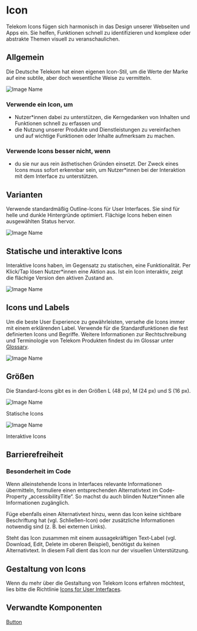 # Icon

Telekom Icons fügen sich harmonisch in das Design unserer Webseiten und Apps ein. Sie helfen, Funktionen schnell zu identifizieren und komplexe oder abstrakte Themen visuell zu veranschaulichen.

## Allgemein

Die Deutsche Telekom hat einen eigenen Icon-Stil, um die Werte der Marke auf eine subtile, aber doch wesentliche Weise zu vermitteln.

![Image Name](assets/3_components/icon/icons_general.png)

### Verwende ein Icon, um

- Nutzer\*innen dabei zu unterstützen, die Kerngedanken von Inhalten und Funktionen schnell zu erfassen und
- die Nutzung unserer Produkte und Dienstleistungen zu vereinfachen und auf wichtige Funktionen oder Inhalte aufmerksam zu machen.

### Verwende Icons besser nicht, wenn

- du sie nur aus rein ästhetischen Gründen einsetzt. Der Zweck eines Icons muss sofort erkennbar sein, um Nutzer\*innen bei der Interaktion mit dem Interface zu unterstützen.

## Varianten

Verwende standardmäßig Outline-Icons für User Interfaces. Sie sind für helle und dunkle Hintergründe optimiert. Flächige Icons heben einen ausgewählten Status hervor.

![Image Name](assets/3_components/icon/icons_variants_de.png)

## Statische und interaktive Icons

Interaktive Icons haben, im Gegensatz zu statischen, eine Funktionalität. Per Klick/Tap lösen Nutzer\*innen eine Aktion aus. Ist ein Icon interaktiv, zeigt die flächige Version den aktiven Zustand an.

![Image Name](assets/3_components/icon/icon_interactive.png)

## Icons und Labels

Um die beste User Experience zu gewährleisten, versehe die Icons immer mit einem erklärenden Label. Verwende für die Standardfunktionen die fest definierten Icons und Begriffe.
Weitere Informationen zur Rechtschreibung und Terminologie von Telekom Produkten findest du im Glossar unter <a href="https://www.brand-design.telekom.com/en/downloads/glossary/" target="_blank">Glossary</a>.

![Image Name](assets/3_components/icon/icon_label.png)

## Größen

Die Standard-Icons gibt es in den Größen L (48 px), M (24 px) und S (16 px).

![Image Name](assets/3_components/icon/icon_sizes_static.png)

Statische Icons

![Image Name](assets/3_components/icon/icon_sizes_interactive.png)

Interaktive Icons

## Barrierefreiheit

### Besonderheit im Code

Wenn alleinstehende Icons in Interfaces relevante Informationen übermitteln, formuliere einen entsprechenden Alternativtext im Code-Property „accessibilityTitle“. So machst du auch blinden Nutzer\*innen alle Informationen zugänglich.

Füge ebenfalls einen Alternativtext hinzu, wenn das Icon keine sichtbare Beschriftung hat (vgl. Schließen-Icon) oder zusätzliche Informationen notwendig sind (z. B. bei externen Links).

Steht das Icon zusammen mit einem aussagekräftigen Text-Label (vgl. Download, Edit, Delete im oberen Beispiel), benötigst du keinen Alternativtext. In diesem Fall dient das Icon nur der visuellen Unterstützung.

## Gestaltung von Icons

Wenn du mehr über die Gestaltung von Telekom Icons erfahren möchtest, lies bitte die Richtlinie <a href="https://www.brand-design.telekom.com/en/articles/i/icons-for-user-interfaces/?updatePreferredLanguage=1" target="_blank">Icons for User Interfaces</a>.

## Verwandte Komponenten

[Button](?path=/usage/components-button--standard)

